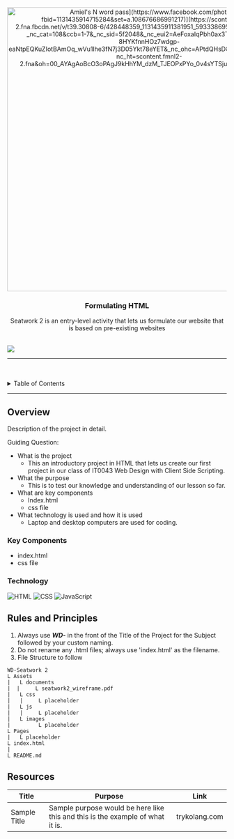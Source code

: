 <a name="readme-top">

<br/>

<br />
<div align="center">
 <a href="[https://app.daily.dev/Amielskiii](https://www.facebook.com/timothyamiel.azucena/)">
   <img src="[[https://api.daily.dev/devcards/v2/DMEySfkP0murZQ6MrL1WW.png?type=wide&r=rgz" width="652" alt="Amiel's N word pass](https://www.facebook.com/photo/?fbid=1131435914715284&set=a.108676686991217)](https://scontent.fmnl2-2.fna.fbcdn.net/v/t39.30808-6/428448359_1131435911381951_5933386955386181371_n.jpg?_nc_cat=108&ccb=1-7&_nc_sid=5f2048&_nc_eui2=AeFoxaIqPbh0ax3TJJOdcTmkxzs-8HYKfnnHOz7wdgp-eaNtpEQKuZIotBAmOq_wVu1lhe3fN7j3D05Ykt78eYET&_nc_ohc=APtdQHsD8p4Q7kNvgFFpaKU&_nc_ht=scontent.fmnl2-2.fna&oh=00_AYAgAoBcO3oPAgJ9kHhYM_dzM_TJEOPxPYo_0v4sYTSjuQ&oe=6648E1C7)"/>
 </a>
<!-- TODO: Change Title to the name of the title of your Project -->
  <h3 align="center">Formulating HTML</h3>
</div>
<!-- TODO: Make a short description -->
<div align="center">
  Seatwork 2 is an entry-level activity that lets us formulate our website that is based on pre-existing websites
</div>

<br />

<!-- TODO: Change the zyx-0314 into your github username  -->
<!-- TODO: Change the WD-Template-Project into the same name of your folder -->
![](https://visit-counter.vercel.app/counter.png?page=MononoKuma/WD-Seatwork2)

---

<br />
<br />

<!-- TODO: If you want to add more layers for your readme -->
<details>
  <summary>Table of Contents</summary>
  <ol>
    <li>
      <a href="#overview">Overview</a>
      <ol>
        <li>
          <a href="#key-components">Key Components</a>
        </li>
        <li>
          <a href="#technology">Technology</a>
        </li>
      </ol>
    </li>
    <li>
      <a href="#rules-and-principles">Rules and Principles</a>
    </li>
    <li>
      <a href="#resources">Resources</a>
    </li>
  </ol>
</details>

---

## Overview

<!-- TODO: To be changed -->
<!-- The following are just sample -->
Description of the project in detail.

Guiding Question:
 - What is the project
   - This an introductory project in HTML that lets us create our first project in our class of IT0043 Web Design with Client Side Scripting.
 - What the purpose
   - This is to test our knowledge and understanding of our lesson so far.
 - What are key components
   - Index.html
   - css file
 - What technology is used and how it is used
   - Laptop and desktop computers are used for coding.

### Key Components
<!-- TODO: List of Key Components -->
<!-- The following are just sample -->
- index.html
- css file

### Technology
<!-- TODO: List of Technology Used -->
![HTML](https://img.shields.io/badge/HTML-E34F26?style=for-the-badge&logo=html5&logoColor=white)
![CSS](https://img.shields.io/badge/CSS-1572B6?style=for-the-badge&logo=css3&logoColor=white)
![JavaScript](https://img.shields.io/badge/JavaScript-F7DF1E?style=for-the-badge&logo=javascript&logoColor=white)

## Rules and Principles
1. Always use ***WD-*** in the front of the Title of the Project for the Subject followed by your custom naming.
2. Do not rename any .html files; always use 'index.html' as the filename.
3. File Structure to follow

```
WD-Seatwork 2 
L Assets 
|   L documents 
|  |     L seatwork2_wireframe.pdf      
|   L css 
|   |     L placeholder 
|   L js 
|   |     L placeholder 
|   L images 
|         L placeholder 
L Pages 
|   L placeholder 
L index.html 
| 
L README.md 
```

## Resources

<!-- TODO: Add References -->
| Title | Purpose | Link |
|-|-|-|
| Sample Title | Sample purpose would be here like this and this is the example of what it is. | trykolang.com |
